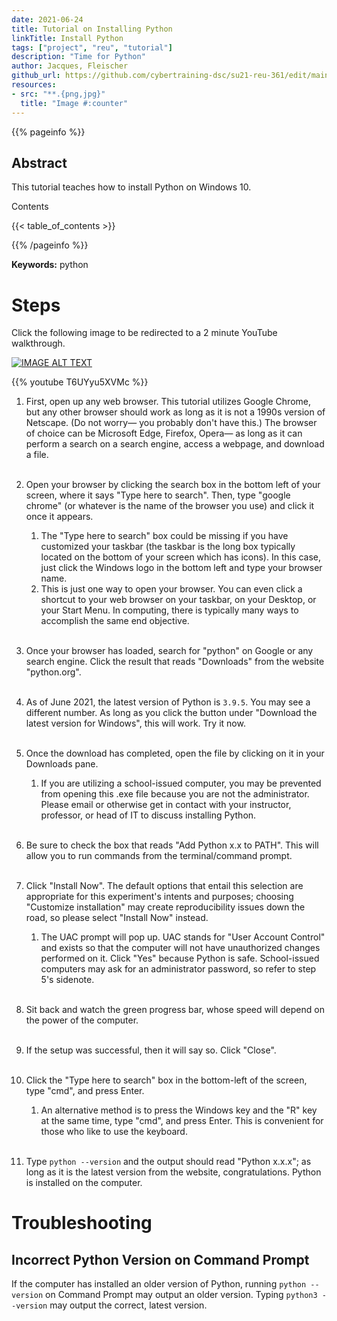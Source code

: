 ```yaml
---
date: 2021-06-24
title: Tutorial on Installing Python
linkTitle: Install Python
tags: ["project", "reu", "tutorial"]
description: "Time for Python"
author: Jacques, Fleischer
github_url: https://github.com/cybertraining-dsc/su21-reu-361/edit/main/tutorials/python/index.md
resources:
- src: "**.{png,jpg}"
  title: "Image #:counter"
---
```



{{% pageinfo %}}

## Abstract

This tutorial teaches how to install Python on Windows 10.

Contents

{{< table_of_contents >}}

{{% /pageinfo %}}

**Keywords:** python


# Steps

Click the following image to be redirected to a 2 minute YouTube walkthrough.
<div align="left">
  <a href="https://www.youtube.com/watch?v=T6UYyu5XVMc"><img src="https://img.youtube.com/vi/T6UYyu5XVMc/0.jpg" alt="IMAGE ALT TEXT"></a>
</div>

{{% youtube T6UYyu5XVMc %}}

1. First, open up any web browser. This tutorial utilizes Google Chrome, but any other browser should work as long as it is not a 1990s version of Netscape. (Do not worry— you probably don't have this.) The browser of choice can be Microsoft Edge, Firefox, Opera— as long as it can perform a search on a search engine, access a webpage, and download a file.
\
&nbsp;

2. Open your browser by clicking the search box in the bottom left of your screen, where it says "Type here to search". Then, type "google chrome" (or whatever is the name of the browser you use) and click it once it appears.
   1. The "Type here to search" box could be missing if you have customized your taskbar (the taskbar is the long box typically located on the bottom of your screen which has icons). In this case, just click the Windows logo in the bottom left and type your browser name.
   2. This is just one way to open your browser. You can even click a shortcut to your web browser on your taskbar, on your Desktop, or your Start Menu. In computing, there is typically many ways to accomplish the same end objective.
 \
&nbsp;

3. Once your browser has loaded, search for "python" on Google or any search engine. Click the result that reads "Downloads" from the website "python.org".
 \
&nbsp;

4. As of June 2021, the latest version of Python is `3.9.5`. You may see a different number. As long as you click the button under "Download the latest version for Windows", this will work. Try it now.
 \
&nbsp;

5. Once the download has completed, open the file by clicking on it in your Downloads pane.
   1. If you are utilizing a school-issued computer, you may be prevented from opening this .exe file because you are not the administrator. Please email or otherwise get in contact with your instructor, professor, or head of IT to discuss installing Python.
 \
&nbsp;

6. Be sure to check the box that reads "Add Python x.x to PATH". This will allow you to run commands from the terminal/command prompt.
 \
&nbsp;

7. Click "Install Now". The default options that entail this selection are appropriate for this experiment's intents and purposes; choosing "Customize installation" may create reproducibility issues down the road, so please select "Install Now" instead.
   1. The UAC prompt will pop up. UAC stands for "User Account Control" and exists so that the computer will not have unauthorized changes performed on it. Click "Yes" because Python is safe. School-issued computers may ask for an administrator password, so refer to step 5's sidenote.
 \
&nbsp;

8. Sit back and watch the green progress bar, whose speed will depend on the power of the computer.
 \
&nbsp;

9. If the setup was successful, then it will say so. Click "Close".
 \
&nbsp;

10. Click the "Type here to search" box in the bottom-left of the screen, type "cmd", and press Enter.
    1. An alternative method is to press the Windows key and the "R" key at the same time, type "cmd", and press Enter. This is convenient for those who like to use the keyboard.
 \
&nbsp;

11. Type `python --version` and the output should read "Python x.x.x"; as long as it is the latest version from the website, congratulations. Python is installed on the computer.

# Troubleshooting

## Incorrect Python Version on Command Prompt

If the computer has installed an older version of Python, running `python --version` on Command Prompt may output an older version. Typing `python3 --version` may output the correct, latest version.




